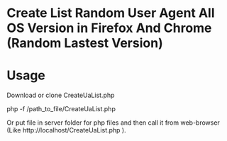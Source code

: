 # Create List Random User Agent All OS Version in Firefox And Chrome (Random Lastest Version)

# Usage
Download or clone CreateUaList.php

php -f /path_to_file/CreateUaList.php

Or put file in server folder for php files and then call it from web-browser (Like http://localhost/CreateUaList.php ).
